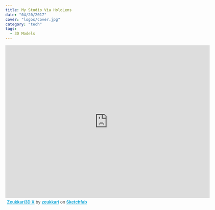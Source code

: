 ```yaml
---
title: My Studio Via HoloLens
date: "04/20/2017"
cover: "logos/cover.jpg"
category: "tech"
tags:
  - 3D Models
---
```


<div class="sketchfab-embed-wrapper"><iframe width="640" height="480" src="https://sketchfab.com/models/73d59a432e3b48b5be8902f99b34b2b6/embed" frameborder="0" allowvr allowfullscreen mozallowfullscreen="true" webkitallowfullscreen="true" onmousewheel=""></iframe> <p style="font-size: 13px; font-weight: normal; margin: 5px; color: #4A4A4A;"> <a href="https://sketchfab.com/models/73d59a432e3b48b5be8902f99b34b2b6?utm_medium=embed&utm_source=website&utm_campain=share-popup" target="_blank" style="font-weight: bold; color: #1CAAD9;">Zeukkari3D X</a> by <a href="https://sketchfab.com/zeukkari?utm_medium=embed&utm_source=website&utm_campain=share-popup" target="_blank" style="font-weight: bold; color: #1CAAD9;">zeukkari</a> on <a href="https://sketchfab.com?utm_medium=embed&utm_source=website&utm_campain=share-popup" target="_blank" style="font-weight: bold; color: #1CAAD9;">Sketchfab</a> </p> </div>

